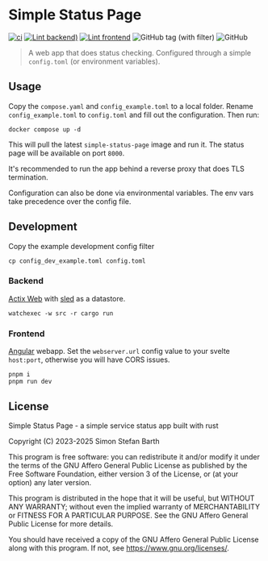 # Simple Status Page

[![ci](https://img.shields.io/github/actions/workflow/status/data5tream/simple-status-page/ci.yml?style=for-the-badge)](https://github.com/Data5tream/simple-status-page/actions/workflows/ci.yml)
[![Lint backend](https://img.shields.io/github/actions/workflow/status/data5tream/simple-status-page/lint-backend.yml?style=for-the-badge&label=Backend%20lints))](https://github.com/Data5tream/simple-status-page/actions/workflows/lint-backend.yml)
[![Lint frontend](https://img.shields.io/github/actions/workflow/status/data5tream/simple-status-page/lint-frontend.yml?style=for-the-badge&label=Frontend%20lints)](https://github.com/Data5tream/simple-status-page/actions/workflows/lint-frontend.yml)
![GitHub tag (with filter)](https://img.shields.io/github/v/tag/data5tream/simple-status-page?style=for-the-badge)
![GitHub](https://img.shields.io/github/license/data5tream/simple-status-page?style=for-the-badge&color=blue)


> A web app that does status checking. Configured through a simple `config.toml` (or environment variables).

## Usage

Copy the `compose.yaml` and `config_example.toml` to a local folder. Rename `config_example.toml` to `config.toml`
and fill out the configuration. Then run:

```shell
docker compose up -d
```

This will pull the latest `simple-status-page` image and run it. The status page will be available on port
`8000`.

It's recommended to run the app behind a reverse proxy that does TLS termination.

Configuration can also be done via environmental variables. The env vars take precedence over the config file.

## Development

Copy the example development config filter

```shell
cp config_dev_example.toml config.toml
```

### Backend

[Actix Web](https://actix.rs/) with [sled](https://sled.rs/) as a datastore.

```shell
watchexec -w src -r cargo run
```

### Frontend

[Angular](https://angular.dev/) webapp. Set the `webserver.url` config value to your svelte
`host:port`, otherwise you will have CORS issues.

```shell
pnpm i
pnpm run dev
```

## License

Simple Status Page - a simple service status app built with rust

Copyright (C) 2023-2025  Simon Stefan Barth

This program is free software: you can redistribute it and/or modify
it under the terms of the GNU Affero General Public License as published
by the Free Software Foundation, either version 3 of the License, or
(at your option) any later version.

This program is distributed in the hope that it will be useful,
but WITHOUT ANY WARRANTY; without even the implied warranty of
MERCHANTABILITY or FITNESS FOR A PARTICULAR PURPOSE.  See the
GNU Affero General Public License for more details.

You should have received a copy of the GNU Affero General Public License
along with this program.  If not, see <https://www.gnu.org/licenses/>.
